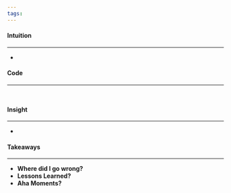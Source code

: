 ```yaml
---
tags:
---
```

#### Intuition
---
- 

#### Code
---

```python



```

#### Insight
---
- 

#### Takeaways
---
- **Where did I go wrong?**
- **Lessons Learned?**
- **Aha Moments?**